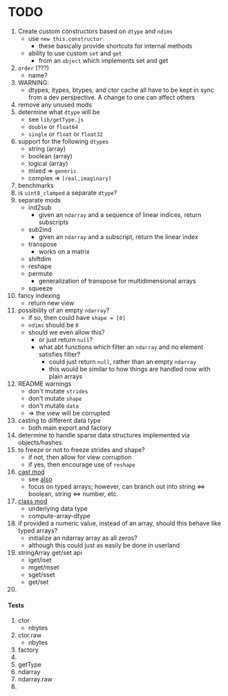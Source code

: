 TODO
====

1. Create custom constructors based on `dtype` and `ndims`
	-	use `new this.constructor`
		-	these basically provide shortcuts for internal methods
	-	ability to use custom `set` and `get`
		-	from an `object` which implements set and get
2. `order` (???)
	-	name?
3. WARNING:
	-	dtypes, itypes, btypes, and ctor cache all have to be kept in sync from a dev perspective. A change to one can affect others
4. remove any unused mods
5. determine what `dtype` will be
	-	see `lib/getType.js`
	-	`double` or `float64`
	-	`single` or `float` or `float32`
6. support for the following `dtypes`
	-	string (array)
	-	boolean (array)
	-	logical (array)
	- 	mixed => `generic`
	-	complex => `[real,imaginary]`
7. benchmarks
8. is `uint8_clamped` a separate `dtype`?
9. separate mods
	-	ind2sub
		-	given an `ndarray` and a sequence of linear indices, return subscripts
	-	sub2ind
		-	given an `ndarray` and a subscript, return the linear index
	- 	transpose
		-	works on a matrix
	-	shiftdim
	-	reshape
	-	permute
		-	generalization of transpose for multidimensional arrays
	-	squeeze
10. fancy indexing
	-	return new view
11. possibility of an empty `ndarray`?
	-	if so, then could have `shape = [0]`
	-	`ndims` should be `0`
	-	should we even allow this?
		-	or just return `null`?
		-	what abt functions which filter an `ndarray` and no element satisfies filter?
			-	could just return `null`, rather than an empty `ndarray`
			-	this would be similar to how things are handled now with plain arrays
12. README warnings
	-	don't mutate `strides`
	-	don't mutate `shape`
	-	don't mutate `data`
	-	=> the view will be corrupted
13. casting to different data type
	-	both main export and factory
14. determine to handle sparse data structures implemented via objects/hashes.
15. to freeze or not to freeze strides and shape?
	-	if not, then allow for view corruption
	-	if yes, then encourage use of `reshape`
16. [cast mod](matlab)
	-	see [also](http://docs.scipy.org/doc/numpy/reference/generated/numpy.ndarray.astype.html)
	-	focus on typed arrays; however, can branch out into string <=> boolean, string <=> number, etc.
17. [class mod](matlab)
	-	underlying data type
	- 	compute-array-dtype
18. if provided a numeric value, instead of an array, should this behave like typed arrays?
	-	initialize an ndarray array as all zeros?
	-	although this could just as easily be done in userland
19. stringArray get/set api
	-	iget/iset
	-	mget/mset
	-	sget/sset
	-	get/set
20. 


#### Tests

1. ctor
	-	nbytes
2. ctor.raw
	-	nbytes
3. factory
4. 
5. getType
6. ndarray
7. ndarray.raw
8. 
